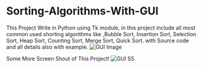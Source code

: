 # Sorting-Algorithms-With-GUI
This Project Write in Python using Tk module, in this project include all most common used shorting algorithms like ,Bubble Sort, Insertion Sort, Selection Sort, Heap Sort, Counting Sort, Merge Sort, Quick Sort. with Source code and all details also with example.
![GUI Image](https://user-images.githubusercontent.com/71000042/132973204-1a0a796f-3fd0-4642-8ca2-97c4bee2dae3.png)

Some More Screen Shout of This Project!
![GUI SS](https://user-images.githubusercontent.com/71000042/148328472-2045673c-3597-4c7e-9b44-b8a6286ce697.png)


